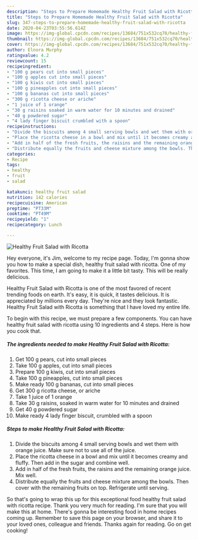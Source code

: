 ```yaml
---
description: "Steps to Prepare Homemade Healthy Fruit Salad with Ricotta"
title: "Steps to Prepare Homemade Healthy Fruit Salad with Ricotta"
slug: 347-steps-to-prepare-homemade-healthy-fruit-salad-with-ricotta
date: 2020-04-23T03:55:56.614Z
image: https://img-global.cpcdn.com/recipes/13684/751x532cq70/healthy-fruit-salad-with-ricotta-recipe-main-photo.jpg
thumbnail: https://img-global.cpcdn.com/recipes/13684/751x532cq70/healthy-fruit-salad-with-ricotta-recipe-main-photo.jpg
cover: https://img-global.cpcdn.com/recipes/13684/751x532cq70/healthy-fruit-salad-with-ricotta-recipe-main-photo.jpg
author: Elnora Murphy
ratingvalue: 4.2
reviewcount: 15
recipeingredient:
- "100 g pears cut into small pieces"
- "100 g apples cut into small pieces"
- "100 g kiwis cut into small pieces"
- "100 g pineapples cut into small pieces"
- "100 g bananas cut into small pieces"
- "300 g ricotta cheese or ariche"
- "1 juice of 1 orange"
- "30 g raisins soaked in warm water for 10 minutes and drained"
- "40 g powdered sugar"
- "4 lady finger biscuit crumbled with a spoon"
recipeinstructions:
- "Divide the biscuits among 4 small serving bowls and wet them with orange juice. Make sure not to use all of the juice."
- "Place the ricotta cheese in a bowl and mix until it becomes creamy and fluffy. Then add in the sugar and combine well."
- "Add in half of the fresh fruits, the raisins and the remaining orange juice. Mix well."
- "Distribute equally the fruits and cheese mixture among the bowls. Then cover with the remaining fruits on top. Refrigerate until serving."
categories:
- Recipe
tags:
- healthy
- fruit
- salad

katakunci: healthy fruit salad 
nutrition: 142 calories
recipecuisine: American
preptime: "PT33M"
cooktime: "PT49M"
recipeyield: "1"
recipecategory: Lunch

---
```



![Healthy Fruit Salad with Ricotta](https://img-global.cpcdn.com/recipes/13684/751x532cq70/healthy-fruit-salad-with-ricotta-recipe-main-photo.jpg)

Hey everyone, it's Jim, welcome to my recipe page. Today, I'm gonna show you how to make a special dish, healthy fruit salad with ricotta. One of my favorites. This time, I am going to make it a little bit tasty. This will be really delicious.

Healthy Fruit Salad with Ricotta is one of the most favored of recent trending foods on earth. It's easy, it is quick, it tastes delicious. It is appreciated by millions every day. They're nice and they look fantastic. Healthy Fruit Salad with Ricotta is something that I have loved my entire life.




To begin with this recipe, we must prepare a few components. You can have healthy fruit salad with ricotta using 10 ingredients and 4 steps. Here is how you cook that.

<!--inarticleads1-->

##### The ingredients needed to make Healthy Fruit Salad with Ricotta:

1. Get 100 g pears, cut into small pieces
1. Take 100 g apples, cut into small pieces
1. Prepare 100 g kiwis, cut into small pieces
1. Take 100 g pineapples, cut into small pieces
1. Make ready 100 g bananas, cut into small pieces
1. Get 300 g ricotta cheese, or ariche
1. Take 1 juice of 1 orange
1. Take 30 g raisins, soaked in warm water for 10 minutes and drained
1. Get 40 g powdered sugar
1. Make ready 4 lady finger biscuit, crumbled with a spoon




<!--inarticleads2-->

##### Steps to make Healthy Fruit Salad with Ricotta:

1. Divide the biscuits among 4 small serving bowls and wet them with orange juice. Make sure not to use all of the juice.
1. Place the ricotta cheese in a bowl and mix until it becomes creamy and fluffy. Then add in the sugar and combine well.
1. Add in half of the fresh fruits, the raisins and the remaining orange juice. Mix well.
1. Distribute equally the fruits and cheese mixture among the bowls. Then cover with the remaining fruits on top. Refrigerate until serving.




So that's going to wrap this up for this exceptional food healthy fruit salad with ricotta recipe. Thank you very much for reading. I'm sure that you will make this at home. There's gonna be interesting food in home recipes coming up. Remember to save this page on your browser, and share it to your loved ones, colleague and friends. Thanks again for reading. Go on get cooking!
